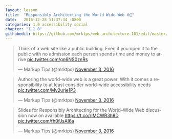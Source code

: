 ```yaml
---
layout: lesson
title:  "Responsibly Architecting the World Wide Web 🌐🤔"
date:   2016-12-28 11:37:34 -0800
categories: 1.0 accessibility social
chapter: "1.1.0"
githubedit: https://github.com/mrktps/web-architecture-101/edit/master/_unit_1/1.1.0-responsibly-architecting-the-www.markdown
---
```


<blockquote class="twitter-tweet" data-conversation="none" data-cards="hidden" data-lang="en"><p lang="en" dir="ltr">Think of a web site like a public building. Even if you open it to the public with no admission each person spends time and money to arrive <a href="https://t.co/gn6NS0znRs">pic.twitter.com/gn6NS0znRs</a></p>&mdash; Markup Tips (@mrktps) <a href="https://twitter.com/mrktps/status/794309888310726657">November 3, 2016</a></blockquote> 

<blockquote class="twitter-tweet" data-conversation="none" data-cards="hidden" data-lang="en"><p lang="en" dir="ltr">Authoring the world-wide web is a great power. With it comes a responsibility to at least consider world–wide accessibility needs <a href="https://t.co/Mv2urje1P3">pic.twitter.com/Mv2urje1P3</a></p>&mdash; Markup Tips (@mrktps) <a href="https://twitter.com/mrktps/status/794309405189820418">November 3, 2016</a></blockquote> 

<blockquote class="twitter-tweet" data-lang="en"><p lang="en" dir="ltr">Slides for Responsibly Architecting for the World–Wide Web discussion now on available <a href="https://t.co/rIMCWR3h8D">https://t.co/rIMCWR3h8D</a> <a href="https://t.co/fh0fJsAI6a">pic.twitter.com/fh0fJsAI6a</a></p>&mdash; Markup Tips (@mrktps) <a href="https://twitter.com/mrktps/status/794308789218529284">November 3, 2016</a></blockquote> 
